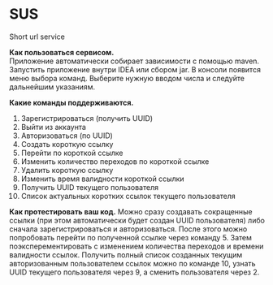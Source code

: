 # SUS
Short url service

**Как пользоваться сервисом.** \
Приложение автоматически собирает зависимости с помощью maven.
Запустить приложение внутри IDEA или сбором jar.
В консоли появится меню выбора команд. Выберите нужную вводом числа и следуйте дальнейшим указаниям.

**Какие команды поддерживаются.** 
1. Зарегистрироваться (получить UUID)
2. Выйти из аккаунта
3. Авторизоваться (по UUID)
4. Создать короткую ссылку
5. Перейти по короткой ссылке
6. Изменить количество переходов по короткой ссылке
7. Удалить короткую ссылку
8. Изменить время валидности короткой ссылки
9. Получить UUID текущего пользователя
10. Список актуальных коротких ссылок текущего пользователя

**Как протестировать ваш код.** 
Можно сразу создавать сокращенные ссылки (при этом автоматически будет создан UUID пользователя) либо сначала зарегистрироваться и авторизоваться.
После этого можно попробовать перейти по полученной ссылке через команду 5. Затем поэксперементировать с изменением количества переходов и времени валидности ссылок. Получить полный список созданных текущим авторизованным пользователем ссылок можно по команде 10, узнать UUID текущего пользователя через 9, а сменить пользователя через 2.

